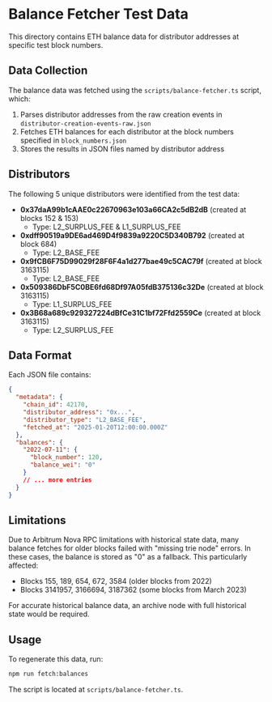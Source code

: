 # Balance Fetcher Test Data

This directory contains ETH balance data for distributor addresses at specific test block numbers.

## Data Collection

The balance data was fetched using the `scripts/balance-fetcher.ts` script, which:

1. Parses distributor addresses from the raw creation events in `distributor-creation-events-raw.json`
2. Fetches ETH balances for each distributor at the block numbers specified in `block_numbers.json`
3. Stores the results in JSON files named by distributor address

## Distributors

The following 5 unique distributors were identified from the test data:

- **0x37daA99b1cAAE0c22670963e103a66CA2c5dB2dB** (created at blocks 152 & 153)
  - Type: L2_SURPLUS_FEE & L1_SURPLUS_FEE
- **0xdff90519a9DE6ad469D4f9839a9220C5D340B792** (created at block 684)
  - Type: L2_BASE_FEE
- **0x9fCB6F75D99029f28F6F4a1d277bae49c5CAC79f** (created at block 3163115)
  - Type: L2_BASE_FEE
- **0x509386DbF5C0BE6fd68Df97A05fdB375136c32De** (created at block 3163115)
  - Type: L1_SURPLUS_FEE
- **0x3B68a689c929327224dBfCe31C1bf72Ffd2559Ce** (created at block 3163115)
  - Type: L2_SURPLUS_FEE

## Data Format

Each JSON file contains:

```json
{
  "metadata": {
    "chain_id": 42170,
    "distributor_address": "0x...",
    "distributor_type": "L2_BASE_FEE",
    "fetched_at": "2025-01-20T12:00:00.000Z"
  },
  "balances": {
    "2022-07-11": {
      "block_number": 120,
      "balance_wei": "0"
    }
    // ... more entries
  }
}
```

## Limitations

Due to Arbitrum Nova RPC limitations with historical state data, many balance fetches for older blocks failed with "missing trie node" errors. In these cases, the balance is stored as "0" as a fallback. This particularly affected:

- Blocks 155, 189, 654, 672, 3584 (older blocks from 2022)
- Blocks 3141957, 3166694, 3187362 (some blocks from March 2023)

For accurate historical balance data, an archive node with full historical state would be required.

## Usage

To regenerate this data, run:

```bash
npm run fetch:balances
```

The script is located at `scripts/balance-fetcher.ts`.
